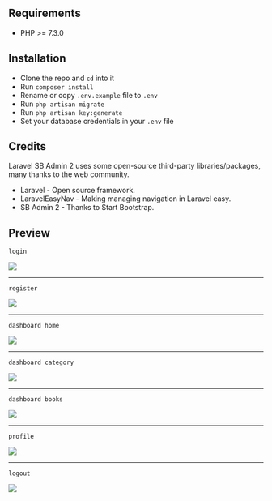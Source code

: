 ## Requirements

-   PHP >= 7.3.0

## Installation

-   Clone the repo and `cd` into it
-   Run `composer install`
-   Rename or copy `.env.example` file to `.env`
-   Run `php artisan migrate`
-   Run `php artisan key:generate`
-   Set your database credentials in your `.env` file

## Credits

Laravel SB Admin 2 uses some open-source third-party libraries/packages, many thanks to the web community.

-   Laravel - Open source framework.
-   LaravelEasyNav - Making managing navigation in Laravel easy.
-   SB Admin 2 - Thanks to Start Bootstrap.

## Preview

`login`

<a href="https://freeimage.host/id"><img src="https://iili.io/joDsTv.png"/></a>

---

`register`

<img src="https://freeimage.host/i/joDQQp">

---

`dashboard home`

<img src="https://freeimage.host/i/joDr3F">

---

`dashboard category`

<img src="https://freeimage.host/i/joD6va">

---

`dashboard books`

<img src="https://freeimage.host/i/joD4Yg">

---

`profile`

<img src="https://freeimage.host/i/joDPyJ">

---

`logout`

<img src="https://freeimage.host/i/joDLjR">
